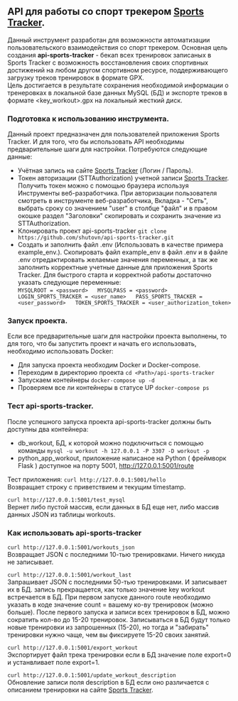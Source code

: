 ## API для работы со спорт трекером [Sports Tracker](https://www.sports-tracker.com).
Данный инструмент разработан для возможности автоматизации пользовательского взаимодействия со спорт трекером.
Основная цель создания **api-sports-tracker** - бекап всех тренировок записаных в Sports Tracker с возможность восстановления своих спортивных достижений на любом другом спортивном ресурсе, поддерживающего загрузку треков тренировок в формате GPX.  
Цель достигается в результате сохранения необходимой информации о тренеровках в локальной базе данных MySQL (БД) и экспорте треков в формате <key_workout>.gpx на локальный жесткий диск.   

### Подготовка к использованию инструмента.
Данный проект предназначен для пользователей приложения Sports Tracker. И для того, что бы использовать API необходимы предварительные шаги для настройки.
Потребуются следующие данные:
- Учётная запись на сайте [Sports Tracker](https://www.sports-tracker.com) (Логин / Пароль).
- Токен авторизации (STTAuthorization) учетной записи [Sports Tracker](https://www.sports-tracker.com). Получить токен можно с помощью браузера используя Инструменты веб-разработчика. При авторизации пользователя смотреть в инструменте веб-разработчика, Вкладка - "Сеть", выбрать сроку со значением "user" в столбце "файл" и в правом окошке раздел "Заголовки" скопировать и сохранить значение из STTAuthorization.  
- Клонировать проект api-sports-tracker `` git clone https://github.com/shutovn/api-sports-tracker.git ``
- Создать и заполнить файл .env (Использовать в качестве примера example_env.). Скопировать файл example_env в файл .env и в файле .env отредактировать желаемые значения переменных, а так же заполнить корректные учетные данные для приложения Sports Tracker. Для быстрого старта и корректной работы достаточно указать следующие переменные:  
`` MYSQLROOT = <password>  
MYSQLPASS = <password>  
LOGIN_SPORTS_TRACKER = <user_name>  
PASS_SPORTS_TRACKER = <user_password>  
TOKEN_SPORTS_TRACKER = <user_authorization_token>   
``
### Запуск проекта.
Если все предварительные шаги для настройки проекта выполнены, то для того, что бы запустить проект и начать его использовать, необходимо использовать Docker:
- Для запуска проекта необходим Docker и Docker-compose.
- Переходим в директорию проекта `` cd <Path>/api-sports-tracker ``
- Запускаем контейнеры `` docker-compose up -d ``
- Проверяем все ли контейнеры в статусе UP `` docker-compose ps ``

### Тест api-sports-tracker.
После успешного запуска проекта api-sports-tracker должны быть доступны два контейнера:
- db_workout, БД, к которой можно подключиться с помощью команды `` mysql -u workout -h 127.0.0.1 -P 3307 -D workout -p ``
- python_app_workout, приложение написаное на Python ( фреймворк Flask ) доступное на порту 5001, http://127.0.0.1:5001/route

Тест приложения:
`` curl http://127.0.0.1:5001/hello ``   
Возвращает строку с приветствием и текущим timestamp.

`` curl http://127.0.0.1:5001/test_mysql ``   
Вернет либо пустой массив, если данных в БД еще нет, либо массив данных JSON из таблицы workouts.

### Как использовать api-sports-tracker
`` curl http://127.0.0.1:5001/workouts_json ``   
Возвращает JSON с последними 10-тью тренировками. Ничего никуда не записывает.

`` curl http://127.0.0.1:5001/workout_last ``   
Запрашивает JSON с последними 50-тью тренировками. И записывает их в БД. запись прекращается, как только значение key workout встречается в БД. При первом запуске данного route необходимо указать в коде значение count = вашему ко-ву тренировок (можно больше). После первого запуска и записи всех тренировок в БД, можно сократить кол-во до 15-20 тренировок. Записываться в БД будут только новые тренировки из запрошенных (15-20), но тогда и "забирать" тренировки нужно чаще, чем вы фиксируете 15-20 своих занятий.

`` curl http://127.0.0.1:5001/export_workout ``   
Экспортирует файл трека тренировки если в БД значение поле export=0 и устанвливает поле export=1.

`` curl http://127.0.0.1:5001/update_workout_description ``   
Обновление записи поля description в БД если оно различается с описанием тренировки на сайте [Sports Tracker](https://www.sports-tracker.com).

